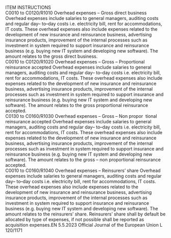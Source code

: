  
ITEM  INSTRUCTIONS  
C0010 to 
C0120/R1010  Overhead expenses – 
Gross direct business  Overhead expenses include salaries to general managers, auditing costs and regular day– 
to–day costs i.e. electricity bill, rent for accommodations, IT costs. These overhead 
expenses also include expenses related to the development of new insurance and 
reinsurance business, advertising insurance products, improvement of the internal 
processes such as investment in system required to support insurance and reinsurance 
business (e.g. buying new IT system and developing new software). 
The amount relates to the gross direct business.  
C0010 to 
C0120/R1020  Overhead expenses – 
Gross – Proportional 
reinsurance accepted  Overhead expenses include salaries to general managers, auditing costs and regular day– 
to–day costs i.e. electricity bill, rent for accommodations, IT costs. These overhead 
expenses also include expenses related to the development of new insurance and 
reinsurance business, advertising insurance products, improvement of the internal 
processes such as investment in system required to support insurance and reinsurance 
business (e.g. buying new IT system and developing new software). 
The amount relates to the gross proportional reinsurance accepted.  
C0130 to 
C0160/R1030  Overhead expenses – 
Gross – Non propor ­
tional reinsurance 
accepted  Overhead expenses include salaries to general managers, auditing costs and regular day– 
to–day costs i.e. electricity bill, rent for accommodations, IT costs. These overhead 
expenses also include expenses related to the development of new insurance and 
reinsurance business, advertising insurance products, improvement of the internal 
processes such as investment in system required to support insurance and reinsurance 
business (e.g. buying new IT system and developing new software). 
The amount relates to the gross – non proportional reinsurance accepted.  
C0010 to 
C0160/R1040  Overhead expenses – 
Reinsurers’ share  Overhead expenses include salaries to general managers, auditing costs and regular day– 
to–day costs i.e. electricity bill, rent for accommodations, IT costs. These overhead 
expenses also include expenses related to the development of new insurance and 
reinsurance business, advertising insurance products, improvement of the internal 
processes such as investment in system required to support insurance and reinsurance 
business (e.g. buying new IT system and developing new software). 
The amount relates to the reinsurers’ share. 
Reinsurers’ share shall by default be allocated by type of expenses, if not possible shall 
be reported as acquisition expenses.EN  5.5.2023 Official Journal of the European Union L 120/1171